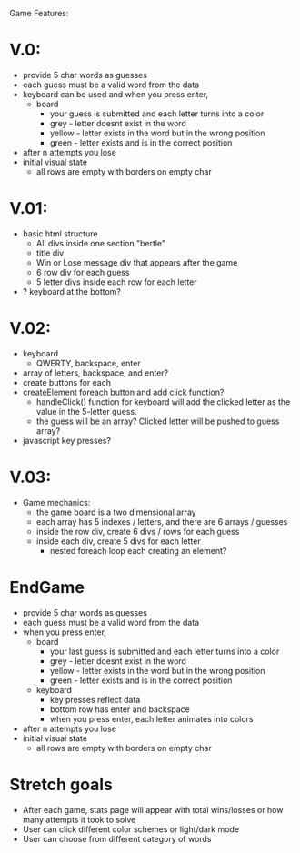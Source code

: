 Game Features:

# V.0:
- provide 5 char words as guesses
- each guess must be a valid word from the data
- keyboard can be used and when you press enter,
  - board 
    - your guess is submitted and each letter turns into a color
    - grey - letter doesnt exist in the word
    - yellow - letter exists in the word but in the wrong position
    - green - letter exists and is in the correct position
- after n attempts you lose
- initial visual state
  - all rows are empty with borders on empty char

# V.01:
- basic html structure
  - All divs inside one section "bertle"
  - title div
  - Win or Lose message div that appears after the game
  - 6 row div for each guess
  - 5 letter divs inside each row for each letter
- ? keyboard at the bottom? 

# V.02:
- keyboard
  - QWERTY, backspace, enter
- array of letters, backspace, and enter?
- create buttons for each
- createElement foreach button and add click function?
  - handleClick() function for keyboard will add the clicked letter as the value in the 5-letter guess. 
  - the guess will be an array? Clicked letter will be pushed to guess array? 
- javascript key presses?

# V.03:
- Game mechanics:
  - the game board is a two dimensional array
  - each array has 5 indexes / letters, and there are 6 arrays / guesses
  - inside the row div, create 6 divs / rows for each guess
  - inside each div, create 5 divs for each letter
    - nested foreach loop each creating an element? 




# EndGame
- provide 5 char words as guesses
- each guess must be a valid word from the data
- when you press enter,
  - board 
    - your last guess is submitted and each letter turns into a color
    - grey - letter doesnt exist in the word
    - yellow - letter exists in the word but in the wrong position
    - green - letter exists and is in the correct position
  - keyboard
    - key presses reflect data
    - bottom row has enter and backspace
    - when you press enter, each letter animates into colors
- after n attempts you lose
- initial visual state
  - all rows are empty with borders on empty char

# Stretch goals
- After each game, stats page will appear with total wins/losses or how many attempts it took to solve
- User can click different color schemes or light/dark mode
- User can choose from different category of words


